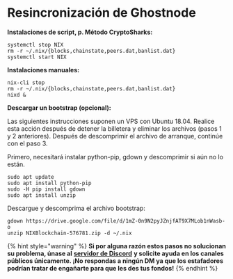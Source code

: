 # Resincronización de Ghostnode

**Instalaciones de script, p. Método CryptoSharks:**

```text
systemctl stop NIX
rm -r ~/.nix/{blocks,chainstate,peers.dat,banlist.dat}
systemctl start NIX
```

**Instalaciones manuales:**

```text
nix-cli stop
rm -r ~/.nix/{blocks,chainstate,peers.dat,banlist.dat}
nixd &
```

**Descargar un bootstrap \(opcional\):**

Las siguientes instrucciones suponen un VPS con Ubuntu 18.04. Realice esta acción después de detener la billetera y eliminar los archivos \(pasos 1 y 2 anteriores\). Después de descomprimir el archivo de arranque, continúe con el paso 3.

 Primero, necesitará instalar python-pip, gdown y descomprimir si aún no lo están.

```text
sudo apt update
sudo apt install python-pip
sudo -H pip install gdown
sudo apt install unzip
```

Descargue y descomprima el archivo bootstrap:

```text
gdown https://drive.google.com/file/d/1mZ-0n9N2pyJZnjfAT9X7MLob1nWasb-o
unzip NIXBlockchain-576781.zip -d ~/.nix
```

{% hint style="warning" %}
**Si por alguna razón estos pasos no solucionan su problema, únase al** [**servidor de Discord**](https://discordapp.com/invite/HGuvDTW) **y solicite ayuda en los canales públicos únicamente. ¡No respondas a ningún DM ya que los estafadores podrían tratar de engañarte para que les des tus fondos!**
{% endhint %}

